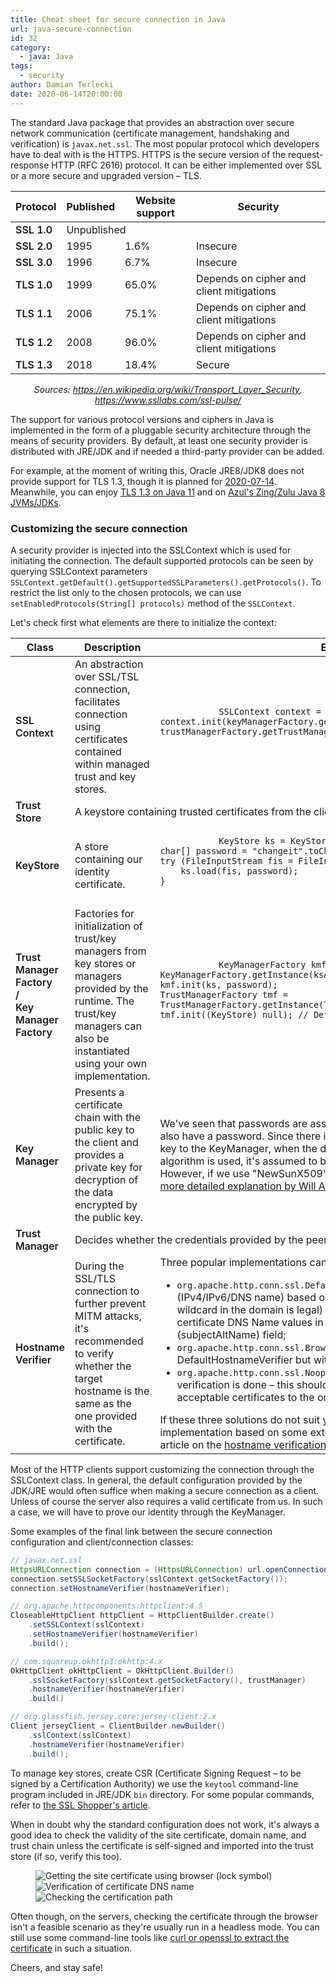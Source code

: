 ```yaml
---
title: Cheat sheet for secure connection in Java
url: java-secure-connection
id: 32
category:
  - java: Java
tags:
  - security
author: Damian Terlecki
date: 2020-06-14T20:00:00
---
```


The standard Java package that provides an abstraction over secure network communication (certificate management, handshaking and verification) is `javax.net.ssl`. The most popular protocol which developers have to deal with is the HTTPS. HTTPS is the secure version of the request-response HTTP (RFC 2616) protocol. It can be either implemented over SSL or a more secure and upgraded version – TLS.

<style type="text/css" scoped>
    td:first-of-type {
        font-weight: 600;
    }
</style>
<center>
  <table class="rwd">
    <thead>
        <tr>
          <th>Protocol</th>
          <th>Published</th>
          <th>Website support</th>
          <th>Security</th>
        </tr>
    </thead>
    <tbody>
        <tr>
          <td data-label="Protocol">
              SSL 1.0
          </td>
          <td data-label="Published" colspan="3">
              Unpublished
          </td>
        </tr>
        <tr>
          <td data-label="Protocol">
              SSL 2.0
          </td>
          <td data-label="Published">
              1995
          </td>
          <td data-label="Website support">
              1.6%
          </td>
          <td data-label="Security" class="err">
              Insecure
          </td>
        </tr>
        <tr>
          <td data-label="Protocol">
              SSL 3.0
          </td>
          <td data-label="Published">
              1996
          </td>
          <td data-label="Website support">
              6.7%
          </td>
          <td data-label="Security" class="err">
              Insecure
          </td>
        </tr>
        <tr>
          <td data-label="Protocol">
              TLS 1.0
          </td>
          <td data-label="Published">
              1999
          </td>
          <td data-label="Website support">
              65.0%	
          </td>
          <td data-label="Security" class="warn">
              Depends on cipher and client mitigations
          </td>
        </tr>
        <tr>
          <td data-label="Protocol">
              TLS 1.1
          </td>
          <td data-label="Published">
              2006
          </td>
          <td data-label="Website support">
              75.1%
          </td>
          <td data-label="Security" class="warn">
              Depends on cipher and client mitigations
          </td>
        </tr>
        <tr>
          <td data-label="Protocol">
              TLS 1.2
          </td>
          <td data-label="Published">
              2008
          </td>
          <td data-label="Website support">
              96.0%
          </td>
          <td data-label="Security" class="warn">
              Depends on cipher and client mitigations
          </td>
        </tr>
        <tr>
          <td data-label="Protocol">
              TLS 1.3
          </td>
          <td data-label="Published">
              2018
          </td>
          <td data-label="Website support">
              18.4%
          </td>
          <td data-label="Security">
              Secure
          </td>
        </tr>
      </tbody>
  </table>
  <p><i>Sources: <a href="https://en.wikipedia.org/wiki/Transport_Layer_Security">https://en.wikipedia.org/wiki/Transport_Layer_Security</a>, <a href="https://www.ssllabs.com/ssl-pulse/">https://www.ssllabs.com/ssl-pulse/</a></i>
  </p>
</center>

The support for various protocol versions and ciphers in Java is implemented in the form of a pluggable security architecture through the means of security providers. By default, at least one security provider is distributed with JRE/JDK and if needed a third-party provider can be added.

For example, at the moment of writing this, Oracle JRE8/JDK8 does not provide support for TLS 1.3, though it is planned for [2020-07-14](https://java.com/en/jre-jdk-cryptoroadmap.html). Meanwhile, you can enjoy [TLS 1.3 on Java 11](http://openjdk.java.net/jeps/332) and on [Azul's Zing/Zulu Java 8 JVMs/JDKs](https://www.azul.com/press_release/azul-systems-brings-updated-transport-layer-security-to-java-se-8/).

### Customizing the secure connection

A security provider is injected into the SSLContext which is used for initiating the connection. The default supported protocols can be seen by querying SSLContext parameters `SSLContext.getDefault().getSupportedSSLParameters().getProtocols()`. To restrict the list only to the chosen protocols, we can use `setEnabledProtocols(String[] protocols)` method of the `SSLContext`.

Let's check first what elements are there to initialize the context:

<table class="rwd">
   <thead>
      <tr>
         <th>Class</th>
         <th>Description</th>
         <th>Example use</th>
      </tr>
   </thead>
   <tbody>
      <tr>
         <td data-label="Class">
            SSL<wbr>Context
         </td>
         <td data-label="Description">
            An abstraction over SSL/TSL connection, facilitates connection using certificates contained within managed trust and key stores.
         </td>
         <td data-label="Example use">
         <pre>
            <code class="language-java">SSLContext context = SSLContext.getInstance("TLSv1.2");
context.init(keyManagerFactory.getKeyManagers(), trustManagerFactory.getTrustManagers(), null);</code>
         </pre>
      </tr>
      <tr>
         <td data-label="Class">
            Trust<wbr>Store
         </td>
         <td data-label="Description" colspan="2">
            A keystore containing trusted certificates from the client's point of view.
         </td>
      </tr>
      <tr>
         <td data-label="Class">
            Key<wbr>Store
         </td>
         <td data-label="Description">
            A store containing our identity certificate.
         </td>
         <td data-label="Example use">
         <pre>
            <code class="language-java">KeyStore ks = KeyStore.getInstance("JKS");
char[] password = "changeit".toCharArray();
try (FileInputStream fis = FileInputStream("path/to/keystore")) {
    ks.load(fis, password);
}</code>
         </pre>
         </td>
      </tr>
      <tr>
         <td data-label="Class">
            Trust<wbr>Manager<wbr>Factory<br/>/<br/>Key<wbr>Manager<wbr>Factory
         </td>
         <td data-label="Description">
            Factories for initialization of trust/key managers from key stores or managers provided by the runtime. The trust/key managers can also be instantiated using your own implementation.
         </td>
         <td data-label="Example use">
         <pre>
            <code class="language-java">KeyManagerFactory kmf = KeyManagerFactory.getInstance(ksAlgorithm);
kmf.init(ks, password);
TrustManagerFactory tmf = TrustManagerFactory.getInstance(TrustManagerFactory.getDefaultAlgorithm());
tmf.init((KeyStore) null); // Default keystore will be used</code>
         </pre>
         </td>
      </tr>
      <tr>
         <td data-label="Class">
            Key<wbr>Manager
         </td>
         <td data-label="Description">
            Presents a certificate chain with the public key to the client and provides a private key for decryption of the data encrypted by the public key.
         </td>
         <td data-label="Example use">
            We've seen that passwords are associated with key stores but private keys can also have a password. Since there is no way to provide a password for the private key to the KeyManager, when the default "SunX509" KeyManagerFactory algorithm is used, it's assumed to be the same as the keystore password.
            <br/>However, if we use "NewSunX509" algorithm we can overcome this issue – <a href="https://tersesystems.com/blog/2018/09/08/keymanagers-and-keystores/">a more detailed explanation by Will Argent</a>.
         </td>
      </tr>
      <tr>
         <td data-label="Class">
            Trust<wbr>Manager
         </td>
         <td data-label="Description" colspan="2">
            Decides whether the credentials provided by the peer should be accepted.
         </td>
      </tr>
      <tr>
         <td data-label="Class">
            Hostname<wbr>Verifier
         </td>
         <td data-label="Description">
            During the SSL/TLS connection to further prevent MITM attacks, it's recommended to verify whether the target hostname is the same as the one provided with the certificate.
         </td>
         <td data-label="Example use">
            Three popular implementations can be found in Apache HttpComponents library:
            <ul>
            <li><code>org.apache.http.conn.ssl.DefaultHostnameVerifier</code> – verifies hostname (IPv4/IPv6/DNS name) based on RFC 2818 in a strict manner (only singular wildcard in the domain is legal) by comparing the target hostname and the certificate DNS Name values in the Subject Alternative Name (subjectAltName) field;</li><li>
            <code>org.apache.http.conn.ssl.BrowserCompatHostnameVerifier</code> – similar to DefaultHostnameVerifier but without the strict requirement, deprecated;</li><li>
            <code>org.apache.http.conn.ssl.NoopHostnameVerifier</code> – always returns true i.e. no verification is done – this should not be used, unless we narrow the scope of acceptable certificates to the one that the peer will present (<a href="https://tools.ietf.org/search/rfc6125">RFC 6125</a>).</li>
            </ul>
            If these three solutions do not suit your case, you can provide your own implementation based on some external information. You can read a detailed article on the <a href="https://tersesystems.com/blog/2014/03/23/fixing-hostname-verification/">hostname verification, by Will Argent</a>.
         </td>
      </tr>
    </tbody>
</table>

Most of the HTTP clients support customizing the connection through the SSLContext class. In general, the default configuration provided by the JDK/JRE would often suffice when making a secure connection as a client. Unless of course the server also requires a valid certificate from us. In such a case, we will have to prove our identity through the KeyManager.

Some examples of the final link between the secure connection configuration and client/connection classes:

```java
// javax.net.ssl
HttpsURLConnection connection = (HttpsURLConnection) url.openConnection();
connection.setSSLSocketFactory(sslContext.getSocketFactory());
connection.setHostnameVerifier(hostnameVerifier);

// org.apache.httpcomponents:httpclient:4.5
CloseableHttpClient httpClient = HttpClientBuilder.create()
    .setSSLContext(sslContext)
    .setHostnameVerifier(hostnameVerifier)
    .build();

// com.squareup.okhttp3:okhttp:4.x
OkHttpClient okHttpClient = OkHttpClient.Builder()
    .sslSocketFactory(sslContext.getSocketFactory(), trustManager)
    .hostnameVerifier(hostnameVerifier)
    .build()

// org.glassfish.jersey.core:jersey-client:2.x
Client jerseyClient = ClientBuilder.newBuilder()
    .sslContext(sslContext)
    .hostnameVerifier(hostnameVerifier)
    .build();
```

To manage key stores, create CSR (Certificate Signing Request – to be signed by a Certification Authority) we use the `keytool` command-line program included in JRE/JDK `bin` directory. For some popular commands, refer to [the SSL Shopper's article](https://www.sslshopper.com/article-most-common-java-keytool-keystore-commands.html).

When in doubt why the standard configuration does not work, it's always a good idea to check the validity of the site certificate, domain name, and trust chain unless the certificate is self-signed and imported into the trust store (if so, verify this too).

<figure class="flex">
<img loading="lazy" src="/img/hq/https-certificate-browser.png" alt="Getting the site certificate using browser (lock symbol)" title="Getting the site certificate using browser (lock symbol)">
<img loading="lazy" src="/img/hq/https-certificate-windows.png" alt="Verification of certificate DNS name" title="Verification of certificate DNS name">
<img loading="lazy" src="/img/hq/https-certificate-certification-path.png" alt="Checking the certification path" title="Checking the certification path">
</figure>

Often though, on the servers, checking the certificate through the browser isn't a feasible scenario as they're usually run in a headless mode. You can still use some command-line tools like [curl or openssl to extract the certificate](https://serverfault.com/questions/661978/displaying-a-remote-ssl-certificate-details-using-cli-tools) in such a situation.

Cheers, and stay safe!
